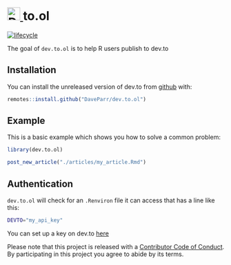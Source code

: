 
<!-- README.md is generated from README.Rmd. Please edit that file -->

<h1>

<a href="https://dev.to/daveparr">
<img src="https://d2fltix0v2e0sb.cloudfront.net/dev-badge.svg" alt="Dave Parr's DEV Profile" height="30" width="30">
</a>to.ol

</h1>

<!-- badges: start -->

[![lifecycle](https://img.shields.io/badge/lifecycle-experimental-orange.svg)](https://www.tidyverse.org/lifecycle/#experimental)
<!-- badges: end -->

The goal of `dev.to.ol` is to help R users publish to dev.to

## Installation

You can install the unreleased version of dev.to from
[github](www.github.com) with:

``` r
remotes::install.github("DaveParr/dev.to.ol")
```

## Example

This is a basic example which shows you how to solve a common problem:

``` r
library(dev.to.ol)

post_new_article("./articles/my_article.Rmd")
```

## Authentication

`dev.to.ol` will check for an `.Renviron` file it can access that has a
line like this:

``` sh
DEVTO="my_api_key"
```

You can set up a key on dev.to [here](https://dev.to/settings/account)

Please note that this project is released with a [Contributor Code of
Conduct](CODE_OF_CONDUCT.md). By participating in this project you agree
to abide by its terms.
